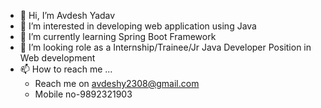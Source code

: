 - 👋 Hi, I’m Avdesh Yadav
- 👀 I’m interested in developing web application using Java 
- 🌱 I’m currently learning Spring Boot Framework
- 💞️ I’m looking role as a Internship/Trainee/Jr Java Developer Position in Web development
- 📫 How to reach me ...
     - Reach me on avdeshy2308@gmail.com
     - Mobile no-9892321903 

